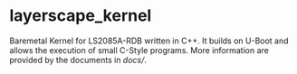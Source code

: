 # layerscape_kernel
Baremetal Kernel for LS2085A-RDB written in C++.
It builds on U-Boot and allows the execution of small C-Style programs.
More information are provided by the documents in *docs/*.


